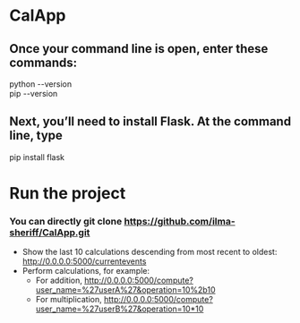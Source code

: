# CalApp

## Once your command line is open, enter these commands:
python --version <br/>
pip --version

## Next, you’ll need to install Flask. At the command line, type
pip install flask

# Run the project
### You can directly git clone https://github.com/ilma-sheriff/CalApp.git

* Show the last 10 calculations descending from most recent to oldest: http://0.0.0.0:5000/currentevents
* Perform calculations, for example: 
  * For addition, http://0.0.0.0:5000/compute?user_name=%27userA%27&operation=10%2b10  
  * For multiplication, http://0.0.0.0:5000/compute?user_name=%27userB%27&operation=10*10 
